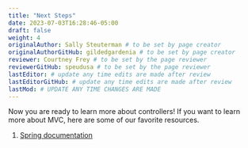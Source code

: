 ```yaml
---
title: "Next Steps"
date: 2023-07-03T16:28:46-05:00
draft: false
weight: 4
originalAuthor: Sally Steuterman # to be set by page creator
originalAuthorGitHub: gildedgardenia # to be set by page creator
reviewer: Courtney Frey # to be set by the page reviewer
reviewerGitHub: speudusa # to be set by the page reviewer
lastEditor: # update any time edits are made after review
lastEditorGitHub: # update any time edits are made after review
lastMod: # UPDATE ANY TIME CHANGES ARE MADE
---
```


Now you are ready to learn more about controllers! If you want to learn more about MVC, here are some of our favorite resources.

1. [Spring documentation](https://docs.spring.io/spring-framework/docs/3.2.x/spring-framework-reference/html/mvc.html)
